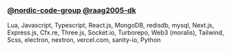 ### [@nordic-code-group](https://github.com/nordic-code-group) [@raag2005-dk](https://github.com/raag2005-dk)

Lua, Javascript, Typescript, React.js, MongoDB, redisdb, mysql, Next.js, Express.js, Cfx.re, Three.js, Socket.io, Turborepo, Web3 (moralis), Tailwind, Scss, electron, nextron, vercel.com, sanity-io, Python
